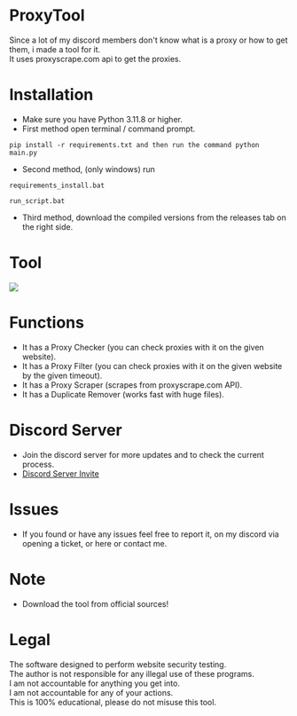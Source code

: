 # ProxyTool
 Since a lot of my discord members don't know what is a proxy or how to get them, i made a tool for it.<br/>
 It uses proxyscrape.com api to get the proxies.

# Installation
 - Make sure you have Python 3.11.8 or higher.<br/>
 - First method open terminal / command prompt.
 ```
 pip install -r requirements.txt and then run the command python main.py
 ```
 - Second method, (only windows) run 
 ```
 requirements_install.bat
 ```
 ```
 run_script.bat
 ```
 - Third method, download the compiled versions from the releases tab on the right side.

# Tool
![](https://i.ibb.co/ck3ZB3X/Windows-Terminal-AIHDFV8w-TG.png)

# Functions
 - It has a Proxy Checker (you can check proxies with it on the given website).<br/>
 - It has a Proxy Filter (you can check proxies with it on the given website by the given timeout).<br/>
 - It has a Proxy Scraper (scrapes from proxyscrape.com API).<br/>
 - It has a Duplicate Remover (works fast with huge files).

# Discord Server
 - Join the discord server for more updates and to check the current process.
 - [Discord Server Invite](https://discord.gg/9bHfzyCjPQ)

# Issues
 - If you found or have any issues feel free to report it, on my discord via opening a ticket, or here or contact me.

# Note
 - Download the tool from official sources!

# Legal
 The software designed to perform website security testing.<br/>
 The author is not responsible for any illegal use of these programs.<br/>
 I am not accountable for anything you get into.<br/>
 I am not accountable for any of your actions.<br/>
 This is 100% educational, please do not misuse this tool.
 
